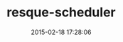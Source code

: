 ---
layout: post
title:  "resque-scheduler"
repo:   "resque/resque-scheduler"
date:   2015-02-18 17:28:06
gemurl: http://github.com/resque/resque-scheduler
---
